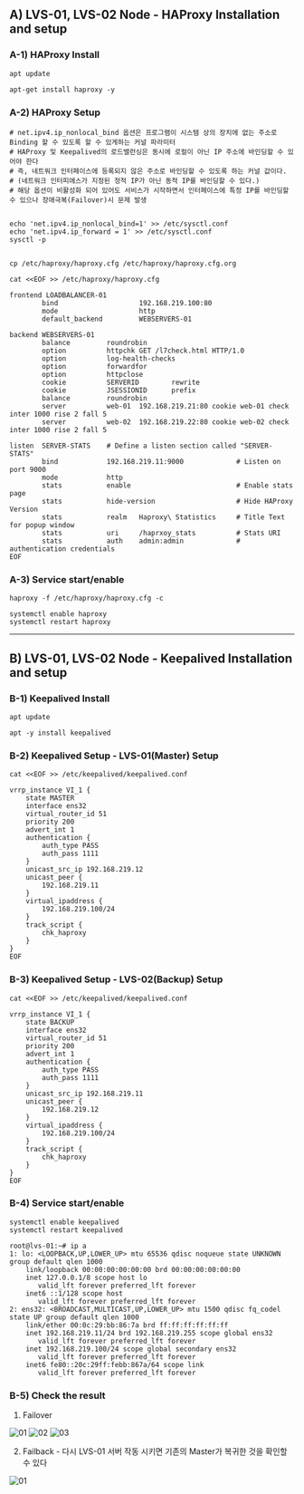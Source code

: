 ## A) LVS-01, LVS-02 Node - HAProxy Installation and setup 

### A-1) HAProxy Install
```
apt update

apt-get install haproxy -y
```

### A-2) HAProxy Setup
```
# net.ipv4.ip_nonlocal_bind 옵션은 프로그램이 시스템 상의 장치에 없는 주소로 Binding 할 수 있도록 할 수 있게하는 커널 파라미터
# HAProxy 및 Keepalived의 로드밸런싱은 동시에 로컬이 아닌 IP 주소에 바인딩할 수 있어야 한다
# 즉, 네트워크 인터페이스에 등록되지 않은 주소로 바인딩할 수 있도록 하는 커널 값이다. 
# (네트워크 인터피에스가 지정된 정적 IP가 아닌 동적 IP를 바인딩할 수 있다.)
# 해당 옵션이 비활성화 되어 있어도 서비스가 시작하면서 인터페이스에 특정 IP를 바인딩할 수 있으나 장애극복(Failover)시 문제 발생


echo 'net.ipv4.ip_nonlocal_bind=1' >> /etc/sysctl.conf
echo 'net.ipv4.ip_forward = 1' >> /etc/sysctl.conf
sysctl -p


cp /etc/haproxy/haproxy.cfg /etc/haproxy/haproxy.cfg.org

cat <<EOF >> /etc/haproxy/haproxy.cfg

frontend LOADBALANCER-01
        bind                    192.168.219.100:80
        mode                    http
        default_backend         WEBSERVERS-01

backend WEBSERVERS-01
        balance         roundrobin
        option          httpchk GET /l7check.html HTTP/1.0
        option          log-health-checks
        option          forwardfor
        option          httpclose
        cookie          SERVERID        rewrite
        cookie          JSESSIONID      prefix
        balance         roundrobin
        server          web-01  192.168.219.21:80 cookie web-01 check inter 1000 rise 2 fall 5
        server          web-02  192.168.219.22:80 cookie web-02 check inter 1000 rise 2 fall 5

listen  SERVER-STATS    # Define a listen section called "SERVER-STATS"
        bind            192.168.219.11:9000             # Listen on port 9000
        mode            http
        stats           enable                          # Enable stats page
        stats           hide-version                    # Hide HAProxy Version
        stats           realm   Haproxy\ Statistics     # Title Text for popup window
        stats           uri     /haprxoy_stats          # Stats URI
        stats           auth    admin:admin             # authentication credentials
EOF
```

### A-3) Service start/enable
```
haproxy -f /etc/haproxy/haproxy.cfg -c

systemctl enable haproxy
systemctl restart haproxy
```

----

## B) LVS-01, LVS-02 Node - Keepalived Installation and setup 

### B-1) Keepalived Install
```
apt update 

apt -y install keepalived
```

### B-2) Keepalived Setup - LVS-01(Master) Setup
```
cat <<EOF >> /etc/keepalived/keepalived.conf

vrrp_instance VI_1 {
    state MASTER
    interface ens32
    virtual_router_id 51
    priority 200
    advert_int 1
    authentication {
        auth_type PASS
        auth_pass 1111
    }
    unicast_src_ip 192.168.219.12
    unicast_peer {
        192.168.219.11
    }
    virtual_ipaddress {
        192.168.219.100/24
    }
    track_script {
        chk_haproxy
    }
}
EOF
```

### B-3) Keepalived Setup - LVS-02(Backup) Setup
```
cat <<EOF >> /etc/keepalived/keepalived.conf

vrrp_instance VI_1 {
    state BACKUP
    interface ens32
    virtual_router_id 51
    priority 200
    advert_int 1
    authentication {
        auth_type PASS
        auth_pass 1111
    }
    unicast_src_ip 192.168.219.11
    unicast_peer {
        192.168.219.12
    }
    virtual_ipaddress {
        192.168.219.100/24
    }
    track_script {
        chk_haproxy
    }
}
EOF
```

### B-4) Service start/enable
```
systemctl enable keepalived
systemctl restart keepalived
```
```
root@lvs-01:~# ip a
1: lo: <LOOPBACK,UP,LOWER_UP> mtu 65536 qdisc noqueue state UNKNOWN group default qlen 1000
    link/loopback 00:00:00:00:00:00 brd 00:00:00:00:00:00
    inet 127.0.0.1/8 scope host lo
       valid_lft forever preferred_lft forever
    inet6 ::1/128 scope host
       valid_lft forever preferred_lft forever
2: ens32: <BROADCAST,MULTICAST,UP,LOWER_UP> mtu 1500 qdisc fq_codel state UP group default qlen 1000
    link/ether 00:0c:29:bb:86:7a brd ff:ff:ff:ff:ff:ff
    inet 192.168.219.11/24 brd 192.168.219.255 scope global ens32
       valid_lft forever preferred_lft forever
    inet 192.168.219.100/24 scope global secondary ens32
       valid_lft forever preferred_lft forever
    inet6 fe80::20c:29ff:febb:867a/64 scope link
       valid_lft forever preferred_lft forever
```

### B-5) Check the result

1) Failover

![01](https://user-images.githubusercontent.com/42735894/177974884-b534a482-0a28-4c67-836e-0999aaa10146.PNG)
![02](https://user-images.githubusercontent.com/42735894/177974905-f0b7627c-7379-494f-9a86-053222393a69.PNG)
![03](https://user-images.githubusercontent.com/42735894/177974916-2d4b64a1-3a5a-4eb5-b79d-0e7e99eeff78.PNG)

2) Failback - 다시 LVS-01 서버 작동 시키면 기존의 Master가 복귀한 것을 확인할 수 있다

![01](https://user-images.githubusercontent.com/42735894/177974884-b534a482-0a28-4c67-836e-0999aaa10146.PNG)